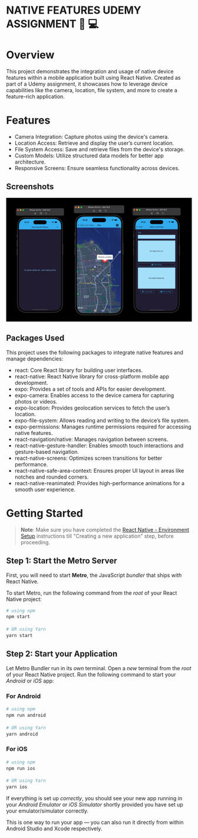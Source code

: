 
# NATIVE FEATURES UDEMY ASSIGNMENT  🚀 💻



# Overview
This project demonstrates the integration and usage of native device features within a mobile application built using React Native. Created as part of a Udemy assignment, it showcases how to leverage device capabilities like the camera, location, file system, and more to create a feature-rich application.

# Features
- Camera Integration: Capture photos using the device's camera.
- Location Access: Retrieve and display the user’s current location.
- File System Access: Save and retrieve files from the device's storage.
- Custom Models: Utilize structured data models for better app architecture.
- Responsive Screens: Ensure seamless functionality across devices.



 

##  Screenshots
![App Screenshot](./screenshots/overview.png)

## Packages Used
This project uses the following packages to integrate native features and manage dependencies:

- react: Core React library for building user interfaces.
- react-native: React Native library for cross-platform mobile app development.
- expo: Provides a set of tools and APIs for easier development.
- expo-camera: Enables access to the device camera for capturing photos or videos.
- expo-location: Provides geolocation services to fetch the user’s location.
- expo-file-system: Allows reading and writing to the device’s file system.
- expo-permissions: Manages runtime permissions required for accessing native features.
- react-navigation/native: Manages navigation between screens.
- react-native-gesture-handler: Enables smooth touch interactions and gesture-based navigation.
- react-native-screens: Optimizes screen transitions for better performance.
- react-native-safe-area-context: Ensures proper UI layout in areas like notches and rounded corners.
- react-native-reanimated: Provides high-performance animations for a smooth user experience.


# Getting Started

>**Note**: Make sure you have completed the [React Native - Environment Setup](https://reactnative.dev/docs/environment-setup) instructions till "Creating a new application" step, before proceeding.

## Step 1: Start the Metro Server

First, you will need to start **Metro**, the JavaScript _bundler_ that ships _with_ React Native.

To start Metro, run the following command from the _root_ of your React Native project:

```bash
# using npm
npm start

# OR using Yarn
yarn start
```

## Step 2: Start your Application

Let Metro Bundler run in its _own_ terminal. Open a _new_ terminal from the _root_ of your React Native project. Run the following command to start your _Android_ or _iOS_ app:

### For Android

```bash
# using npm
npm run android

# OR using Yarn
yarn android
```

### For iOS

```bash
# using npm
npm run ios

# OR using Yarn
yarn ios
```

If everything is set up _correctly_, you should see your new app running in your _Android Emulator_ or _iOS Simulator_ shortly provided you have set up your emulator/simulator correctly.

This is one way to run your app — you can also run it directly from within Android Studio and Xcode respectively.
